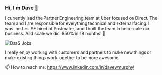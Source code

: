 ### Hi, I'm Dave 👋

I currently lead the Partner Engineering team at Uber focused on Direct.  The team and I are responsible for everything technical and external facing.  I was the first SE hired at Postmates, and I built the team to help scale our business.  And scale we did: 850% in 18 months! 🚀

![DaaS Jobs](https://user-images.githubusercontent.com/408705/105610539-eed54880-5d64-11eb-9bdd-76f208517031.jpg)

I really enjoy working with customers and partners to make new things or make existing things work together to be more awesome.

📫 How to reach me: https://www.linkedin.com/in/davewmurphy/

